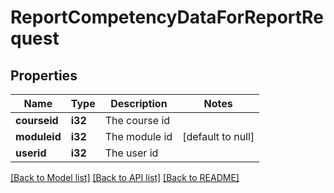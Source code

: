 # ReportCompetencyDataForReportRequest

## Properties

Name | Type | Description | Notes
------------ | ------------- | ------------- | -------------
**courseid** | **i32** | The course id | 
**moduleid** | **i32** | The module id | [default to null]
**userid** | **i32** | The user id | 

[[Back to Model list]](../README.md#documentation-for-models) [[Back to API list]](../README.md#documentation-for-api-endpoints) [[Back to README]](../README.md)


